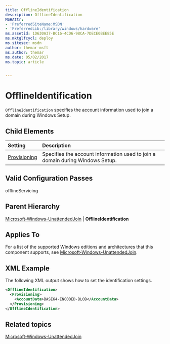```yaml
---
title: OfflineIdentification
description: OfflineIdentification
MSHAttr:
- 'PreferredSiteName:MSDN'
- 'PreferredLib:/library/windows/hardware'
ms.assetid: 1D630A37-BC16-4CD6-98CA-7DECE0BEE85E
ms.mktglfcycl: deploy
ms.sitesec: msdn
author: themar-msft
ms.author: themar
ms.date: 05/02/2017
ms.topic: article


---
```

# OfflineIdentification

`OfflineIdentification` specifies the account information used to join a domain during Windows Setup.

## Child Elements

| Setting                 | Description                                                                           |
|:------------------------|:--------------------------------------------------------------------------------------|
| [Provisioning](microsoft-windows-unattendedjoin-offlineidentification-provisioning.md) | Specifies the account information used to join a domain during Windows Setup. |

## Valid Configuration Passes

offlineServicing

## Parent Hierarchy

[Microsoft-Windows-UnattendedJoin](microsoft-windows-unattendedjoin.md) | **OfflineIdentification**

## Applies To

For a list of the supported Windows editions and architectures that this component supports, see [Microsoft-Windows-UnattendedJoin](microsoft-windows-unattendedjoin.md).

## XML Example

The following XML output shows how to set the identification settings.

```XML
<OfflineIdentification>
  <Provisioning>
    <AccountData>BASE64-ENCODED-BLOB</AccountData>
  </Provisioning>
</OfflineIdentification>
```

## Related topics

[Microsoft-Windows-UnattendedJoin](microsoft-windows-unattendedjoin.md)
